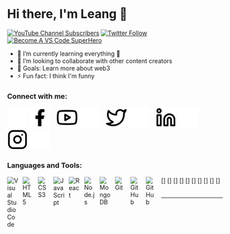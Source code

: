 # Hi there, I'm Leang 👋 

[![YouTube Channel Subscribers](https://img.shields.io/youtube/channel/subscribers/UCDCHcqyeQgJ-jVSd6VJkbCw?logo=youtube&logoColor=red&style=for-the-badge)](https://www.youtube.com/@Kdmhhh123
)
[![Twitter Follow](https://img.shields.io/twitter/follow/oengzhileang?color=1DA1F2&logo=twitter&style=for-the-badge)](https://twitter.com/intent/follow?original_referer=https%3A%2F%2Fgithub.com%2oengzhileang&screen_name=oengzhileang)
[![Become A VS Code SuperHero](https://img.shields.io/badge/-Become%20A%20VS%20Code%20SuperHero%20%E2%86%92-gray.svg?colorB=ff652f&style=for-the-badge)](https://vsCodeHero.com)

- 🌱 I’m currently learning everything 🤣
- 👯 I’m looking to collaborate with other content creators
- 🥅 Goals: Learn more about web3
- ⚡ Fun fact: I think I'm funny

### Connect with me:

[![website](./img/facebook-light.svg)](https://www.facebook.com/ImAGamerOne#gh-light-mode-only)
[![website](./img/facebook.svg)](https://www.facebook.com/ImAGamerOne#gh-dark-mode-only)
&nbsp;&nbsp;
[![website](./img/youtube-light.svg)](https://www.youtube.com/@Kdmhhh123#gh-light-mode-only)
[![website](./img/youtube-dark.svg)](https://www.youtube.com/@Kdmhhh123#gh-dark-mode-only)
&nbsp;&nbsp;
[![website](./img/twitter-light.svg)](https://x.com/oengzhileang#gh-light-mode-only)
[![website](./img/twitter-dark.svg)](https://x.com/oengzhileang#gh-dark-mode-only)
&nbsp;&nbsp;
[![website](./img/linkedin-light.svg)](https://www.linkedin.com/in/oeng-zhileang-915b97336/#gh-light-mode-only)
[![website](./img/linkedin-dark.svg)](https://www.linkedin.com/in/oeng-zhileang-915b97336/#gh-dark-mode-only)
&nbsp;&nbsp;
[![website](./img/instagram-light.svg)](https://www.instagram.com/oengzhileang.dev#gh-light-mode-only)
[![website](./img/instagram-dark.svg)](https://www.instagram.com/oengzhileang.dev#gh-dark-mode-only)

### Languages and Tools:

[<img align="left" alt="Visual Studio Code" width="26px" src="https://cdn.jsdelivr.net/gh/devicons/devicon/icons/vscode/vscode-original.svg" style="padding-right:10px;" />]
[<img align="left" alt="HTML5" width="26px" src="https://cdn.jsdelivr.net/gh/devicons/devicon/icons/html5/html5-original.svg" style="padding-right:10px;" />]
[<img align="left" alt="CSS3" width="26px" src="https://cdn.jsdelivr.net/gh/devicons/devicon/icons/css3/css3-original.svg" style="padding-right:10px;" />]
[<img align="left" alt="JavaScript" width="26px" src="https://cdn.jsdelivr.net/gh/devicons/devicon/icons/javascript/javascript-original.svg" style="padding-right:10px;" />]
[<img align="left" alt="React" width="26px" src="https://cdn.jsdelivr.net/gh/devicons/devicon/icons/react/react-original.svg" style="padding-right:10px;" />]
[<img align="left" alt="Node.js" width="26px" src="https://cdn.jsdelivr.net/gh/devicons/devicon/icons/nodejs/nodejs-original.svg" style="padding-right:10px;" />]
[<img align="left" alt="MongoDB" width="26px" src="https://cdn.jsdelivr.net/gh/devicons/devicon/icons/mongodb/mongodb-original.svg" style="padding-right:10px;" />]
[<img align="left" alt="Git" width="26px" src="https://cdn.jsdelivr.net/gh/devicons/devicon/icons/git/git-original.svg" style="padding-right:10px;" />]
[<img align="left" alt="GitHub" width="26px" src="https://user-images.githubusercontent.com/3369400/139447912-e0f43f33-6d9f-45f8-be46-2df5bbc91289.png" style="padding-right:10px;" />]
[<img align="left" alt="GitHub" width="26px" src="https://user-images.githubusercontent.com/3369400/139448065-39a229ba-4b06-434b-bc67-616e2ed80c8f.png" style="padding-right:10px;" />]
<br />
<br />

---





